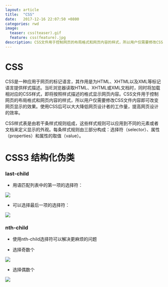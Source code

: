 ```yaml
---
layout: article
title:  "CSS"
date:   2017-12-16 22:07:50 +0800
categories: rwd 
image:
  teaser: css(teaser).gif
  feature: css(feature).jpg
description: CSS文件用于控制网页的布局格式和网页内容的样式，所以用户仅需要修改CSS文件内容即可改变网页显示的效果。
---
```


# CSS
CSS是一种应用于网页的标记语言，其作用是为HTML、XHTML以及XML等标记语言提供样式描述。当IE浏览器读取HTML、XHTML或XML文档时，同时将加载相对应的CSS样式，即将按照样式描述的格式显示网页内容。CSS文件用于控制网页的布局格式和网页内容的样式，所以用户仅需要修改CSS文件内容即可改变网页显示的效果。使用CSS后可以大大降低网页设计者的工作量，提高网页设计的效率。 

CSS样式表是由若干条样式规则组成，这些样式规则可以应用到不同的元素或者文档来定义显示的外观。每条样式规则由三部分构成：选择符（selector）、属性（properties）和属性的取值（value）。

# CSS3 结构化伪类

### last-child

- 用语匹配列表中的第一项的选择符：

<img src="https://qiurulin.github.io/images/r.jpg">

- 可以选择最后一项的选择符：

<img src="https://qiurulin.github.io/images/s.jpg">

### nth-child

- 使用nth-child选择符可以解决更麻烦的问题

- 选择奇数个

<img src="https://qiurulin.github.io/images/t.jpg">

- 选择偶数个

<img src="https://qiurulin.github.io/images/u.jpg">